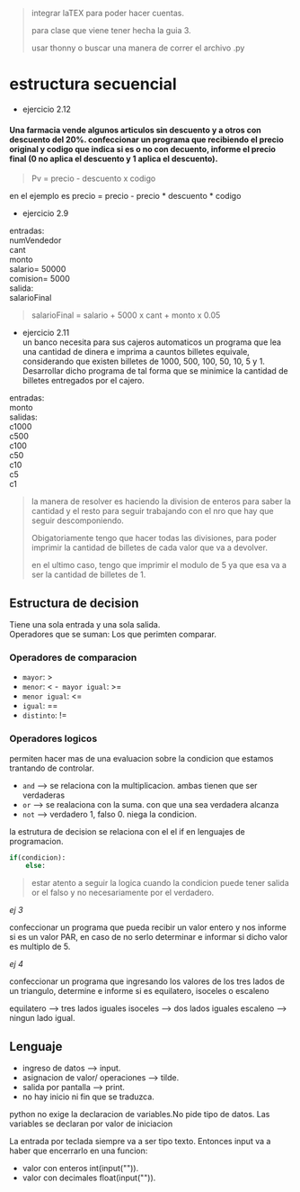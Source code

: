 > integrar laTEX para poder hacer cuentas.
>
> para clase que viene tener hecha la guia 3.
>
>usar thonny o buscar una manera de correr el archivo .py
# estructura secuencial

- ejercicio 2.12  
 #### Una farmacia vende algunos articulos sin descuento y a otros con descuento del 20%. confeccionar un programa que recibiendo el precio original y codigo que indica si es o no con decuento,  informe el precio final (0 no aplica el descuento y 1 aplica el descuento).

 > Pv = precio - descuento x codigo

en el ejemplo es precio = precio - precio * descuento * codigo

- ejercicio 2.9  

entradas:  
numVendedor  
cant  
monto  
salario= 50000  
comision= 5000   
salida:  
salarioFinal

> salarioFinal = salario + 5000 x cant + monto x 0.05

- ejercicio 2.11  
un banco necesita para sus cajeros automaticos un programa que lea una cantidad de dinera e imprima a cauntos billetes equivale, considerando que existen billetes de 1000, 500, 100, 50, 10, 5 y 1.
Desarrollar dicho programa de tal forma que se minimice la cantidad de billetes entregados por el cajero.

entradas:  
monto  
salidas:  
c1000  
c500  
c100  
c50  
c10  
c5  
c1  

> la manera de resolver es haciendo la division de enteros para saber la cantidad y el resto para seguir trabajando con el nro que hay que seguir descomponiendo.
>
>Obigatoriamente tengo que hacer todas las divisiones, para poder imprimir la cantidad de billetes de cada valor que va a devolver.
>
>en el ultimo caso, tengo que imprimir el modulo de 5 ya que esa va  a ser la cantidad de billetes de 1.

## Estructura de decision

Tiene una sola entrada y una sola salida.  
Operadores que se suman: Los que perimten comparar.  

### Operadores de comparacion
- `mayor`: > 
- `menor`: <
-` mayor igual`: >=
- `menor igual`: <=
- `igual`: ==
- `distinto`: !=

### Operadores logicos

permiten hacer mas de una evaluacion sobre la condicion que estamos trantando de controlar.  
- `and` --> se relaciona con la multiplicacion. ambas tienen que ser verdaderas
- `or` --> se realaciona con la suma. con que una sea verdadera alcanza
- `not` --> verdadero 1, falso 0. niega la condicion.

la estrutura de decision se relaciona con el el if en lenguajes de programacion.
```py
if(condicion):
    else:
```
> estar atento a seguir la logica cuando la condicion puede tener salida or el falso y no necesariamente por el verdadero.


*ej 3*

confeccionar un programa que pueda recibir un valor entero y nos informe si es un valor PAR, en caso de no serlo determinar e informar si dicho valor es multiplo de 5.

*ej 4*

confeccionar un programa que ingresando los valores de los tres lados de un triangulo, determine e informe si es equilatero, isoceles o escaleno

equilatero --> tres lados iguales
isoceles --> dos lados iguales
escaleno --> ningun lado igual.

## Lenguaje

- ingreso de datos --> input.
- asignacion de valor/ operaciones --> tilde.
- salida por pantalla --> print.
- no hay inicio ni fin que se traduzca.

python no exige la declaracion de variables.No pide tipo de datos.
Las variables se declaran por valor de iniciacion

La entrada por teclada siempre va a ser tipo texto. Entonces input va a haber que encerrarlo en una funcion:

- valor con enteros int(input("")).
- valor con decimales float(input("")).